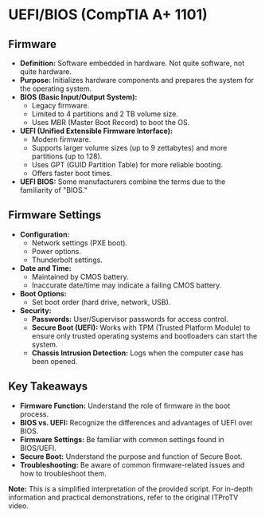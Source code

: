 # UEFI/BIOS (CompTIA A+ 1101)

## Firmware
* **Definition:** Software embedded in hardware. Not quite software, not quite hardware.
* **Purpose:** Initializes hardware components and prepares the system for the operating system.
* **BIOS (Basic Input/Output System):**
    * Legacy firmware.
    * Limited to 4 partitions and 2 TB volume size.
    * Uses MBR (Master Boot Record) to boot the OS.
* **UEFI (Unified Extensible Firmware Interface):**
    * Modern firmware.
    * Supports larger volume sizes (up to 9 zettabytes) and more partitions (up to 128).
    * Uses GPT (GUID Partition Table) for more reliable booting.
    * Offers faster boot times.
* **UEFI BIOS:**  Some manufacturers combine the terms due to the familiarity of "BIOS."

## Firmware Settings
* **Configuration:**
    * Network settings (PXE boot).
    * Power options.
    * Thunderbolt settings.
* **Date and Time:**
    * Maintained by CMOS battery.
    * Inaccurate date/time may indicate a failing CMOS battery.
* **Boot Options:**
    * Set boot order (hard drive, network, USB).
* **Security:**
    * **Passwords:** User/Supervisor passwords for access control.
    * **Secure Boot (UEFI):**  Works with TPM (Trusted Platform Module) to ensure only trusted operating systems and bootloaders can start the system.
    * **Chassis Intrusion Detection:**  Logs when the computer case has been opened.

## Key Takeaways
* **Firmware Function:**  Understand the role of firmware in the boot process.
* **BIOS vs. UEFI:**  Recognize the differences and advantages of UEFI over BIOS.
* **Firmware Settings:**  Be familiar with common settings found in BIOS/UEFI.
* **Secure Boot:**  Understand the purpose and function of Secure Boot.
* **Troubleshooting:**  Be aware of common firmware-related issues and how to troubleshoot them.

**Note:** This is a simplified interpretation of the provided script. For in-depth information and practical demonstrations, refer to the original ITProTV video.